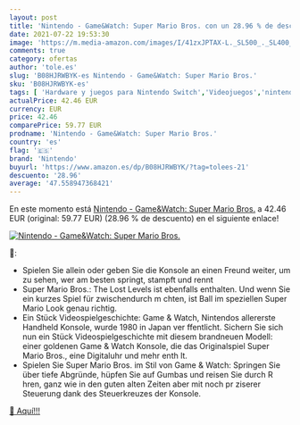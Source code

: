 ```yaml
---
layout: post
title: 'Nintendo - Game&Watch: Super Mario Bros. con un 28.96 % de descuento'
date: 2021-07-22 19:53:30
image: 'https://m.media-amazon.com/images/I/41zxJPTAX-L._SL500_._SL400_.jpg'
comments: true
category: ofertas
author: 'tole.es'
slug: 'B08HJRWBYK-es Nintendo - Game&Watch: Super Mario Bros.'
sku: 'B08HJRWBYK-es'
tags: [ 'Hardware y juegos para Nintendo Switch','Videojuegos','nintendo', ]
actualPrice: 42.46 EUR
currency: EUR
price: 42.46
comparePrice: 59.77 EUR
prodname: 'Nintendo - Game&Watch: Super Mario Bros.'
country: 'es'
flag: '🇪🇸'
brand: 'Nintendo'
buyurl: 'https://www.amazon.es/dp/B08HJRWBYK/?tag=tolees-21'
descuento: '28.96'
average: '47.558947368421'
---
```


En este momento está [Nintendo - Game&Watch: Super Mario Bros.](https://www.amazon.es/dp/B08HJRWBYK/?tag=tolees-21) a 42.46 EUR (original: 59.77 EUR) (28.96 %  de descuento) en el siguiente enlace!

[![Nintendo - Game&Watch: Super Mario Bros.](https://m.media-amazon.com/images/I/41zxJPTAX-L._SL500_._SL400_.jpg)](https://www.amazon.es/dp/B08HJRWBYK/?tag=tolees-21)

🔎:

- Spielen Sie allein oder geben Sie die Konsole an einen Freund weiter, um zu sehen, wer am besten springt, stampft und rennt
- Super Mario Bros.: The Lost Levels ist ebenfalls enthalten. Und wenn Sie ein kurzes Spiel für zwischendurch m chten, ist Ball im speziellen Super Mario Look genau richtig.
- Ein Stück Videospielgeschichte: Game & Watch, Nintendos allererste Handheld Konsole, wurde 1980 in Japan ver ffentlicht. Sichern Sie sich nun ein Stück Videospielgeschichte mit diesem brandneuen Modell: einer goldenen Game & Watch Konsole, die das Originalspiel Super Mario Bros., eine Digitaluhr und mehr enth lt.
- Spielen Sie Super Mario Bros. im Stil von Game & Watch: Springen Sie über tiefe Abgründe, hüpfen Sie auf Gumbas und reisen Sie durch R hren, ganz wie in den guten alten Zeiten aber mit noch pr ziserer Steuerung dank des Steuerkreuzes der Konsole.

[🛒 Aquí!!!](https://www.amazon.es/dp/B08HJRWBYK/?tag=tolees-21)
